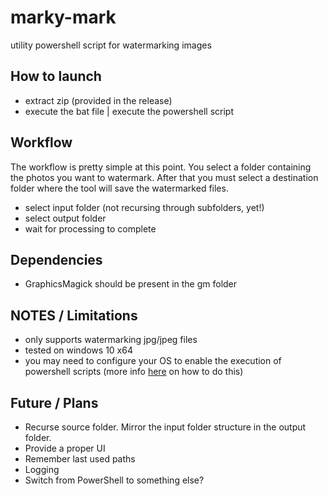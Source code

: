 # marky-mark

utility powershell script for watermarking images

## How to launch

- extract zip (provided in the release)
- execute the bat file | execute the powershell script

## Workflow

The workflow is pretty simple at this point. You select a folder containing the photos you want to watermark. After that you must select a destination folder where the tool will save the watermarked files.

- select input folder (not recursing through subfolders, yet!)
- select output folder
- wait for processing to complete


## Dependencies

* GraphicsMagick should be present in the gm folder

## NOTES / Limitations

- only supports watermarking jpg/jpeg files
- tested on windows 10 x64
- you may need to configure your OS to enable the execution of powershell scripts (more info <a href="https://superuser.com/a/106363/196525">here</a> on how to do this)

## Future / Plans

- Recurse source folder. Mirror the input folder structure in the output folder.
- Provide a proper UI
- Remember last used paths
- Logging
- Switch from PowerShell to something else?
